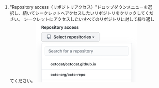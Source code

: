 1. "Repository access（リポジトリアクセス）"ドロップダウンメニューを選択し、続いてシークレットへアクセスしたいリポジトリをクリックしてください。 シークレットにアクセスしたいすべてのリポジトリに対して繰り返してください。 !["リポジトリアクセス"ドロップダウンメニュー](/assets/images/help/settings/codespaces-secret-repository-access-drop-down.png)